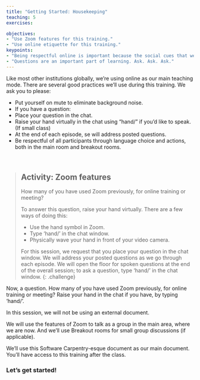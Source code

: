 ```yaml
---
title: "Getting Started: Housekeeping"
teaching: 5
exercises:

objectives:
- "Use Zoom features for this training."
- "Use online etiquette for this training."
keypoints:
- "Being respectful online is important because the social cues that we use face-to-face may be missing and/or more difficult to pick up on in the online environment."
- "Questions are an important part of learning. Ask. Ask. Ask."
---
```


Like most other institutions globally, we’re using online as our main teaching mode. There are several good practices we’ll use during this training. We ask you to please:

*	Put yourself on mute to eliminate background noise.
*	If you have a question:
*	Place your question in the chat.
*	Raise your hand virtually in the chat using “hand/” if you’d like to speak. (If small class)
*	At the end of each episode, se will address posted questions.
*	Be respectful of all participants through language choice and actions, both in the main room and breakout rooms.  
<br>

> ## Activity: Zoom features
> How many of you have used Zoom previously, for online training or meeting?  
>
> To answer this question, raise your hand virtually. There are a few ways of doing this:
> *	Use the hand symbol in Zoom.  
> *	Type ‘hand/’ in the chat window.
> *	Physically wave your hand in front of your video camera.
>
> For this session, we request that you place your question in the chat window. We will address your posted questions as we go through each episode. We will open the floor for spoken questions at the end of the overall session; to ask a question, type ‘hand/’ in the chat window.
{: .challenge}

Now, a question. How many of you have used Zoom previously, for online training or meeting? Raise your hand in the chat if you have, by typing ‘hand/’.

In this session, we will not be using an external document.

We will use the features of Zoom to talk as a group in the main area, where we are now. And we’ll use Breakout rooms for small group discussions (if applicable).

We’ll use this Software Carpentry-esque document as our main document. You’ll have access to this training after the class.

### Let’s get started!
<br>
